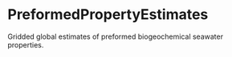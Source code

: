 # PreformedPropertyEstimates
Gridded global estimates of preformed biogeochemical seawater properties.
